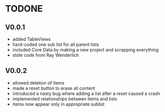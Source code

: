 # TODONE

## V0.0.1

* added TableViews
* hard-coded one sub list for all parent lists
* included Core Data by making a new project and scrapping everything
* stole code from Ray Wenderlich

## V0.0.2

* allowed deletion of items
* made a reset button to erase all content
* introduced a nasty bug where adding a list after a reset caused a crash
* implemented relationships between items and lists
* items now appear only in appropriate sublist